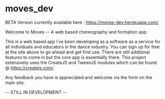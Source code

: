 ﻿# moves_dev
 
 BETA Version currently available here : https://moves-dev.herokuapp.com/

Welcome to Moves -- A web based choreography and formation app.

This is a web based app i've been developing as a software as a service for all individuals and educators in the dance industry.
You can sign up for free at the site above to go ahead and get first use. There are still additonal features to come in but the core app is essentially there.
This project extensively uses the CreateJS and TweenJS modules which can be found @ https://createjs.com/

Any feedback you have is appreciated and welcome via the form on the main site.

-- STILL IN DEVELOPMENT --
